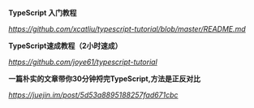 **TypeScript 入门教程**

*https://github.com/xcatliu/typescript-tutorial/blob/master/README.md*



**TypeScript速成教程（2小时速成）**

*https://github.com/joye61/typescript-tutorial*



**一篇朴实的文章带你30分钟捋完TypeScript,方法是正反对比**

*https://juejin.im/post/5d53a8895188257fad671cbc*

